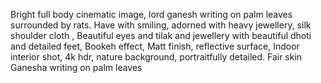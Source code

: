  Bright full body cinematic image, lord ganesh writing on palm leaves surrounded by rats. Have with smiling, adorned with heavy jewellery, silk shoulder cloth , Beautiful eyes and tilak and jewellery with beautiful dhoti and detailed feet, Bookeh effect,  Matt finish, reflective surface, Indoor interior shot, 4k hdr, nature background, portraitfully detailed. Fair skin Ganesha writing on palm leaves